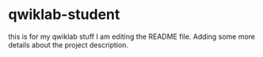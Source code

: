# qwiklab-student
this is for my qwiklab stuff
I am editing the README file.
 Adding some more details about the project description.
